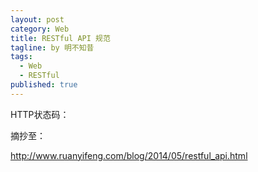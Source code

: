 ```yaml
---
layout: post
category: Web
title: RESTful API 规范
tagline: by 明不知昔
tags: 
  - Web
  - RESTful
published: true
---
```


HTTP状态码：

摘抄至：

http://www.ruanyifeng.com/blog/2014/05/restful_api.html
